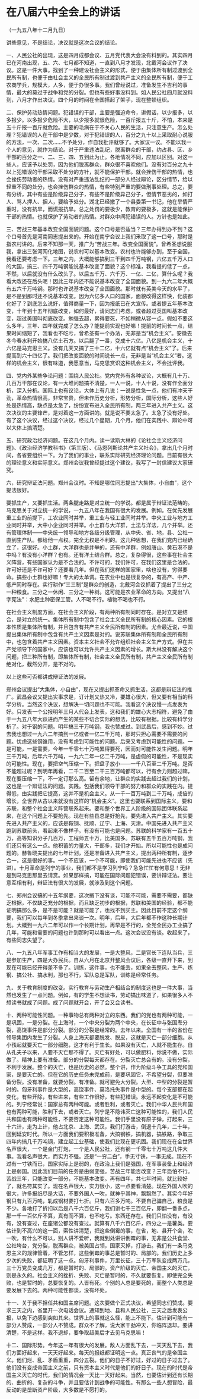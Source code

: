 # 在八届六中全会上的讲话

（一九五八年十二月九日）

讲些意见，不是结论，决议就是这次会议的结论。

一、人民公社的出现，这是四月成都会议、五月党代表大会没有料到的。其实四月已在河南出现，五、六、七月都不知道，一直到八月才发现，北戴河会议作了决议。这是一件大事。找到了一种建设社会主义的形式，便于由集体所有制过渡到全民所有制，也便于由社会主义的全民所有制过渡到共产主义的全民所有制，便于工农商学兵，规模大，人多，便于办很多事。我们曾经说过，准备发生不吉利的事情，最大的莫过于战争和党的分裂。但也有些好事没料到。如人民公社四月就没料到，八月才作出决议。四个月的时间在全国搭起了架子，现在整顿组织。

二、保护劳动热情问题。犯错误的干部，主要是强迫命令，讲假话，以少报多，以多报少。以多报少危险不大，以少报多就很危险，一百斤报五十斤，不怕，本来是五十斤报一百斤就危险。主要的毛病在于不关心人民的生活，只注意生产。怎么处理？犯错误的人在干部中是少数，对于犯错误的人，百分之九十以上采取耐心说服的方法，一次、二次……不予处分，作自我批评就够了。大家议一议。不能以我一个人的意见，就作为结论。对于严重违法乱纪，脱离群众的干部，约占县、区、乡干部的百分之一、二、三、四、五到此为止。各地情况不同，应加以区别。对这一些人，应该予以处罚，因为他们脱离群众，群众很不喜欢他们。没有对百分之九十以上犯错误的干部采取不处分的方针，就不能保护干部。就会挫伤干部的热情，也会挫伤劳动者的热情。没有对严重违法乱纪的一部分人经过辩论，区分情节，给以轻重不同的处分，也会挫伤群众的热情，有些特别严重的要做刑事处理。总之，要有分析，其中有些是阶级异己分子，有些不是阶级异己分子，但情节恶劣的，如打人、骂人押人、捆人，要给予处分。湖北已经撤了一个县委第一书记，他在旱情严重时，没有抗旱，而谎报抗旱。总之处罚的要极少，教育的要极多，这就是能保护干部的热情。也就保护了劳动者的热情。对群众中间犯错误的人。方针也是如此。

三、苦战三年基本改变全国面貌问题。这个口号是否适当？三年办得到办不到？这个口号首先是河南同志提出来的。开始在南宁会议上我们釆取了这一口号，那时是指农村讲的。后来不知那一天，推广为“苦战三年。改变全国面貌”。曾希圣想说服我，拿出三张河网化地图，说农村可以基本改变。农村也许能够办到，至于全国，我看还要考虑一下。三年之内，大概能够搞到三干到四千万吨钢，六亿五千万人口的大国，搞三、四千万吨钢能说基本改变了面貌？这个标准，我看提的低了一点，不然，以后就没有什么改头了。以后五千万、六千万、一亿、二亿，算什么呢？我看大改还在后头呢！因此三年内还不能说基本改变了全国面貌。到一九六二年大概有五六千万吨钢。那时也许说基本改变了全国面貌。那时就有英美今天的水平了，是不是到那时还不说基本改变。因为六亿多人口的国家，面貌改得这样快，化装都化好了？到底怎么说好，值得商量一下，因为报纸已在大宣传。或者提五年基本改变，十年到十五年彻底改变，如何最好，请同志们考虑，或者超过英国叫基本改变，超过美国叫彻底改变。勉强去超，累得要死，不如稍微从容一点。假如不要这么多年，三年、四年就完成了怎么办？能提前实现也好嘛！提前的时间长一点，结果时间缩短了，我看也不吃亏，曾希圣有一个办法，无非是当“机会主义”。安徽去冬今春水利开始搞八亿土石方。以后翻了一番，变成十六亿。八亿是机会主义，十六亿是马克思主义。没有几天又搞了三十二亿，十六亿就有点“机会主义”了。后来提高到六十四亿了。我们把改变面貌的时间说长一点，无非是当“机会主义”者。这样的机会主义，很有味道，我愿意当，马克思赏识这种机会主义，不会批评我。

四、党内外某些争论问题：围绕人民公社。党内党外有各种议论，大概有几十万、几百万干部在议论，有一大堆问题搞不清楚，一人一说，十人十说，没有作全面分析，深入分析。国际上也有议论，大体上有几说：一说是性急一点，他们有冲天干劲，革命热情很高，非常宝贵，但未作历史分析，形势分析，国际分析，这些人好处是热情高，缺点是太急了，纷纷宣布进入全民所有制，两三年进入共产主义。这次决议的主要锋芒，是对着这一方面讲的。就是说不要太急了。太急了没有好处。有了这个决议，经过这个决议，经过几个星期，几个月，他们在实践中、辩论中可以大体上搞清楚。

五、研究政治经济问题。在这几个月内。读一读斯大林的《论社会主义经济问题》、《政治经济学教科书》（第三版）、《马恩列斯论共产主义社会》，拿出几个月时间，各省要组织一下。为了我们的事业，联系实际研究经济理论问题。目前有很大的理论意义和实际意义。郑州会议我曾经提过这个建议，我写了一封信建议大家研究。

六，研究辩证法问题。郑州会议时。不知是哪位同志提出“大集体，小自由”，这个提法很好。

要抓生产，又要抓生活。两条腿走路是对立统一的学说。都是属于辩证法范畴的。马克思关于对立统一的学说，一九五八年在我国有很大的发展。例如。在优先发展重工业的前提下，工农业同时并举，重工业与轻工业同时并举。中央工业与地方工业同时并举，大中小企业同时并举。小土群与大洋群，土法与洋法，几个并举。还有管理体制——中央统一领导和地方各级分级管理，从中央、省、地，县、公社一直到生产队。都给他一点权。完全无权是不利的。这几种思想，在我们党内已经确立了，这很好。小土群，大洋群也是并举的，还有中洋群，例如唐山、黄石港不是中吗？有没有小洋群？也有。还有洋土结合群。总之，复杂得很，这些事在社会主义阵营，有些国家认为是不合法的。不许可的，我们许可，在我们这里是合法的。许可好还是不许可好？还要看几年。但在我们这样的国家里，啥也没有，穷得要命。搞些小土群也好嘛！专大的太单调。在农业中也是很复杂的，有高产、中产、低产同时存在。实行耕作“三三制”是群众的创造，北戴河会议抓着了提出了三分之一种粮食。三分之一休闲、三分之一种树。这可能是农业革命的方向。又提出“八字宪法”：水肥土种密保工管。人不喝不行。植物不喝也不行。

在社会主义制度方面，在社会主义阶段，有两种所有制同时存在。是对立又是结合，是对立的统一。集体所有制中包含了社会主义全民所有制的核心因素。它的根本性质是集体所有制，并且包含有共产主义全民所有制的因素。尤金最近说，中国提出集体所有制中包含有共产主义因素是对的。说苏联集体所有制和全民所有制中，也包含着共产主义因素。资本主义社会不允许组织社会主义生产方式。但在共产党领导下的国家中，应该也可以允许共产主义因素的增长。斯大林没有解决这个问题，把三种所有制，即集体所有制，社会主义全民所有制，共产主义全民所有制绝对化，截然分开，是不对的。

以上这些可否都讲成辩证法的发展。

郑州会议提出“大集体，小自由”，现在又提出抓革命又抓生活。这都是辩证法的推广。武昌会议又提出实事求是，订计划又热又冷，要雄心很大，但又要有相当的科学分析。当然这个决议，想解决一切问题也不可能。我看这个决议慢一点发表为好。只发表一个公报明年三月人代会上发表，这和我们的雄心大志相符，避免了由于一九五八年大跃进而产生的某些不切合实际的想法，比较有根据。比较有科学分析了。对于钢的问题。明年搞三干万吨钢，我也赞成过。到武昌后，感到不妙。过去我也想过一九六二年搞到一亿或者一亿二千万吨，那时只担心需要不需要的问题。忧虑这些钢谁用，没有考虑到可能性的问题。后来又考虑到可能性的问题。一是可能，一是需要，今年一千零七十万吨累得要死，因而对可能性发生问题。明年三千万吨，后年六千万吨，一九六二年一亿二千万吨，是虚假的可能性，不是现实的可能性。现在，要把空气压缩一下。把盘子放小——一千八百至二千万吨。是否不能超过呢？到明年再看，二千二百至二干三百万吨都可以，行有余力则超过嘛，现在要压缩一下，不一定订那么高。留有余地，让群众的实践去超过我们的计划，这也是一个辩证法的问题。实践。包括我们领导干部的努力和群众的实践在内。提得低，由实践把它提高，这并不是机会主义。从一千一百万吨到二千万吨，成倍的增长，全世界从古以来就没有这样的“机会主义”。这里也要联系到国际主义，要和苏联，和整个社会主义阵营联系起来。要和整个世界工人阶级的国际团体联系起来，在这个问题上不要抢先。现在有些县总是好抢先，要先进入共产主义。其实要先进入共产主义的，应该是鞍钢、抚顺、辽宁、上海、天津。中国先进入共产主义跑到苏联前头，看起来不像样子。有没有可能也是问题。苏联的科学家有一百五十万，高等知识分子几百万，工程师五十万，比美国多。苏联有五千五百万吨钢，我们还只有这么一点。他积蓄的力量大，干部多，我们才开始。所以可能性也是成问题的。赫鲁晓夫提出的七年计划，还是准备进入共产主义，提出两种所有制，逐步合一，这是很好的事。一个不应该，一个不可能，即使我们可能先进也不应该（先进）。十月革命是列宁的事业，我们都不是学习列宁吗？急急忙忙有何意思！无非是到马克思那里去请赏。如果那样搞，可能在国际问题犯错误，要讲辩证法。要注意互相有利，辩证法有很大的发展，就涉及到这个问题。

七、郑州会议搞的十五年纲要，这次搁下没有谈，可能不可能，需要不需要，都缺乏根据，不仅缺乏充分的根据，而且缺乏初步的根据，苏联和美国的经验，都不能证明搞那么多，是不是可能？就是可能了，也找不到买主。因此目前不定这个纲要，我们可以每年到冬季拿出来谈一次。明年，后年，大后年都不作这种长期计划。大概到一九六二年可以作一个长期计划，再早是不行的，全党全民办工业搞了几年，可能和需要的问题也许到那时可以看出一点。这次会议没有谈。收起来了，有些同志失望了。

八、一九五八年军事工作有相当大的发展，一是大整风，二是官长下连队当兵，三是参加生产，四是大办民兵。自从六月在北京开整风会议后，各级一直开下来，到现在可能已经开得差不多了。训练，这件事，也不能丢，如果全去整风，生产、炼钢、搞公社、搞水利，那也不行，军队总是军队，训练是经常任务。

九、关于教育制度的改变。实行教育与劳动生产相结合的制度这也是一件大事，当然也发生了一点问题。例如，有的学生不想读书，劳动搞出味道了，如果很多人不想读书就成了问题。成了问题就开会，开了会又会读书。

十、两种可能性问题。一种事物总有两种对立的东西。我们的党也有两种可能，一是巩固，一是分裂。在上海时，一个中央分裂为两个中央，在长征中与张国焘分裂，高饶事件是部分分裂。部分的分裂是经常的。去年以来。全国有一半的省份在领导集团内发生了分裂。人身上海天都要脱发、脱皮，这就是灭亡一部分细胞。从小孩起就要灭亡一部分细胞，这才有利于生长。如果没有灭亡，人就不能生存。自从孔夫子以来，人要不灭亡那不得了。灭亡有好处，可以做肥料，你说不做，实际做了。精神上要有准备。部分的分裂每天都存在。分裂灭亡总会有的。没有分裂，不利于发展。整个的灭亡，也是历史的必然。整个讲，作为阶级斗争工具的党和国家，是要灭亡的。但在它的历史任务未完成前，是要巩固它，不希望分裂，但要准备分裂。没有准备，就要分裂。有准备。就可避免大分裂。大型、中型的分裂是暂时的。匈牙利事件是大型的，高饶事件、莫洛托失事件是中型的。每个支部都在起变化，有些开除，有些进来，有些工作很好，有些犯错误。永远不起变化是不可能的。列宁经常说：国家总有两种可能。或者胜利，或者灭亡。我们中华人民共和国也有两种可能，胜利下去，或者灭亡。列宁是不隐讳灭亡这种可能性的，我们人民共和国也有两种可能性，不要否定这种可能性。我们手里没有原子弹，打起来，三十六计，走为上计，他占北京、上海、武汉，我们打游击，倒退十几年，二十年，回到延安时代。所以一方面我们要积极准备，大搞钢铁，搞机器，搞铁路，争取三四年内搞几千万吨钢，建立起工业基础，使我们比现在更巩固。我们现在在全世界名声很大，一个是金门打炮，一个是人民公社，还有钢一千零七十万吨这几件大事。我看名声很大，而实力不强。还是“一穷二白”，手无寸铁，一事无成。现在不过有一寸铁而已，国家实际上是弱的，在政治上我们是强国，在军事装备上和经济上是弱国。因此我们目前的任务是由弱变强。苦战三年能否改变？三年恐怕不行。苦战三年，只能改变一部分，不能基本改变。再有四年，共七年时间，就比较好了，就名符其实了。现在名声很大，实力很小，这一点要看清楚。现在外国人吹的很大，许多报纸尽是大话，不要外国人一吹，就神乎其神，飘飘然了。其实今年好钢只有九百万吨，轧成钢材要打七折。只有六百多万吨。不要自己骗自己，粮食是不少。各地打了折扣以后是八千六百亿斤，我们讲七千三百亿斤，即翻一番多点，那一千一百亿斤不算，真有而不算，也不吃亏。东西还存在。我们只怕没有，有没有，没有查过，在座诸公都没有查过。就算有八千六百亿斤，四分之一是薯类。要估计到不高兴的这一面，索性讲清楚，把这些倒霉的事，在省，地、县开个会，吹一吹，有什么不可以，别人讲不爱听，我就到处讲讲倒霉的事，无非是公共食堂、公社垮台，党分裂，脱离群众，被美国占领，国家灭掉，打游击。我们有一条马克恩主义的规律管着，不管怎样，这些倒霉的事总是暂时的、局部的。我们历史上多少次的失败，都证明了这一点。匈牙利事件，万里长征，三十万军队变成两万几，三十万党员变成几万，都是暂时的、局部的。资产阶级的灭亡、帝国主义的灭亡，则是永久的。社会主义的挫折、失败、灭亡是暂时的，不久就要恢复。即使完全失败，也是暂时的，总要恢复的。人皆有死。个别的人总是要死的，而整个人类总是要发展下去的。两种可能性都谈，没有坏处。

十一、关于我不担任共和国主席问题。这次要做个正式决议，希望同志们赞成。要求三天之内，省里开一次电话会议。通知到地、县和人民公社，三天之后发表公报，以免下边感到突如其来。世界上的事就这么怪，能上不能下。估计到可能有一部分人赞成，一部分人不赞成。群众不了解，说大家干劲冲天，你临阵退却。要讲清楚，不是这样。我不退却，要争取超美后才去见马克思嘛！

十二、国际形势。今年这一年有很大的发展。敌人方面乱下去，一天天乱下去，我们方面好起来，一天天好起来。每天的报纸都证明这一点。真正丧气的是帝国主义。他们烂、乱、矛盾重重，四分五裂。他们的日子不好过，好过的日子过去了。他们没有变成帝国主义之前，只有资本主义时代是他们的好日子。现在的时代是帝国主义灭亡的时代，我们的情况会一天比一天好起来。当然，也要估计到还有长期的、曲折的、复杂的斗争，并且要估计到战争的可能性。有那么一些人想冒险，最反动的是垄断资产阶级，大多数是不愿打的。
